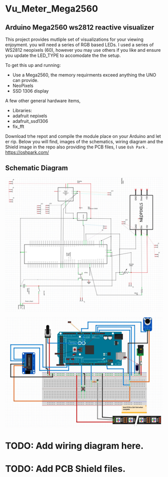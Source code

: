 # Vu_Meter_Mega2560
## Arduino Mega2560 ws2812 reactive visualizer 

This project provides mutliple set of visualizations for your viewing enjoyment.  you will need a series of RGB based LEDs.  I used a series of WS2812 neopixels (60), however you may use others if you like and ensure you update the LED_TYPE to accomodate the the setup.

To get this up and running:
* Use a Mega2560,  the memory requirments exceed anything the UNO can provide.
* NeoPixels
* SSD 1306 display

A few other general hardware items,
* Libraries:
* adafruit nepixels
* adafruit_ssd1306
* fix_fft

Download trhe repot and compile the module place on your Arduino and let er rip.
Below you will find, images of the schematics, wiring diagram and the Shield image in the repo also providing the PCB files,  I use `Osh Park` . https://oshpark.com/


## Schematic Diagram
![Schematic Diagram](https://github.com/AGHG46087/Vu_Meter_Mega2560/blob/master/vu_schematic.jpg "Schematic Diagram")

![Wiring Diagram](https://github.com/AGHG46087/Vu_Meter_Mega2560/blob/master/vu_wiring.jpg "Wiring Diagram")


# TODO:  Add wiring diagram here.


# TODO:  Add PCB Shield files.

 

